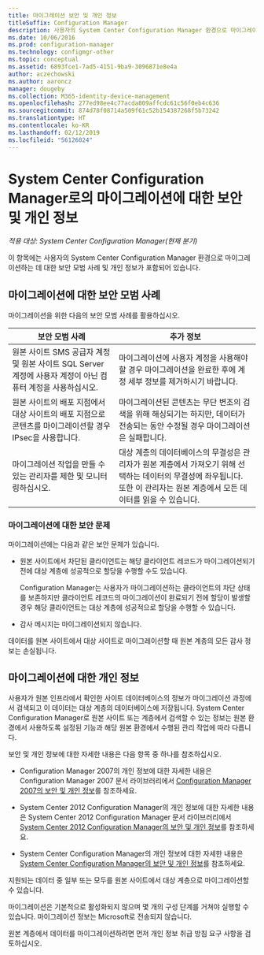 ```yaml
---
title: 마이그레이션 보안 및 개인 정보
titleSuffix: Configuration Manager
description: 사용자의 System Center Configuration Manager 환경으로 마이그레이션하는 데 대한 보안 모범 사례 및 개인 정보를 확인합니다.
ms.date: 10/06/2016
ms.prod: configuration-manager
ms.technology: configmgr-other
ms.topic: conceptual
ms.assetid: 6893fce1-7ad5-4151-9ba9-3096871e8e4a
author: aczechowski
ms.author: aaroncz
manager: dougeby
ms.collection: M365-identity-device-management
ms.openlocfilehash: 277ed98ee4c77acda809affcdc61c56f0eb4c636
ms.sourcegitcommit: 874d78f08714a509f61c52b154387268f5b73242
ms.translationtype: HT
ms.contentlocale: ko-KR
ms.lasthandoff: 02/12/2019
ms.locfileid: "56126024"
---
```

# <a name="security-and-privacy-for-migration-to-system-center-configuration-manager"></a>System Center Configuration Manager로의 마이그레이션에 대한 보안 및 개인 정보

*적용 대상: System Center Configuration Manager(현재 분기)*

이 항목에는 사용자의 System Center Configuration Manager 환경으로 마이그레이션하는 데 대한 보안 모범 사례 및 개인 정보가 포함되어 있습니다.  

## <a name="security-best-practices-for-migration"></a>마이그레이션에 대한 보안 모범 사례  
 마이그레이션을 위한 다음의 보안 모범 사례를 활용하십시오.  

|보안 모범 사례|추가 정보|  
|----------------------------|----------------------|  
|원본 사이트 SMS 공급자 계정 및 원본 사이트 SQL Server 계정에 사용자 계정이 아닌 컴퓨터 계정을 사용하십시오.|마이그레이션에 사용자 계정을 사용해야 할 경우 마이그레이션을 완료한 후에 계정 세부 정보를 제거하시기 바랍니다.|  
|원본 사이트의 배포 지점에서 대상 사이트의 배포 지점으로 콘텐츠를 마이그레이션할 경우 IPsec을 사용합니다.|마이그레이션된 콘텐츠는 무단 변조의 검색을 위해 해싱되기는 하지만, 데이터가 전송되는 동안 수정될 경우 마이그레이션은 실패합니다.|  
|마이그레이션 작업을 만들 수 있는 관리자를 제한 및 모니터링하십시오.|대상 계층의 데이터베이스의 무결성은 관리자가 원본 계층에서 가져오기 위해 선택하는 데이터의 무결성에 좌우됩니다. 또한 이 관리자는 원본 계층에서 모든 데이터를 읽을 수 있습니다.|  

### <a name="security-issues-for-migration"></a>마이그레이션에 대한 보안 문제  
마이그레이션에는 다음과 같은 보안 문제가 있습니다.  

-   원본 사이트에서 차단된 클라이언트는 해당 클라이언트 레코드가 마이그레이션되기 전에 대상 계층에 성공적으로 할당을 수행할 수도 있습니다.  

     Configuration Manager는 사용자가 마이그레이션하는 클라이언트의 차단 상태를 보존하지만 클라이언트 레코드의 마이그레이션이 완료되기 전에 할당이 발생할 경우 해당 클라이언트는 대상 계층에 성공적으로 할당을 수행할 수 있습니다.  

-   감사 메시지는 마이그레이션되지 않습니다.  

데이터를 원본 사이트에서 대상 사이트로 마이그레이션할 때 원본 계층의 모든 감사 정보는 손실됩니다.  

## <a name="privacy-information-for-migration"></a>마이그레이션에 대한 개인 정보  
 사용자가 원본 인프라에서 확인한 사이트 데이터베이스의 정보가 마이그레이션 과정에서 검색되고 이 데이터는 대상 계층의 데이터베이스에 저장됩니다. System Center Configuration Manager로 원본 사이트 또는 계층에서 검색할 수 있는 정보는 원본 환경에서 사용하도록 설정된 기능과 해당 원본 환경에서 수행된 관리 작업에 따라 다릅니다.  

 보안 및 개인 정보에 대한 자세한 내용은 다음 항목 중 하나를 참조하십시오.  

-   Configuration Manager 2007의 개인 정보에 대한 자세한 내용은 Configuration Manager 2007 문서 라이브러리에서 [Configuration Manager 2007의 보안 및 개인 정보](http://go.microsoft.com/fwlink/p/?LinkId=216450)를 참조하세요.  

-   System Center 2012 Configuration Manager의 개인 정보에 대한 자세한 내용은 System Center 2012 Configuration Manager 문서 라이브러리에서 [System Center 2012 Configuration Manager의 보안 및 개인 정보](https://technet.microsoft.com/library/gg682033.aspx)를 참조하세요.  

-   System Center Configuration Manager의 개인 정보에 대한 자세한 내용은 [System Center Configuration Manager의 보안 및 개인 정보](../../core/plan-design/security/security-and-privacy.md)를 참조하세요.  

지원되는 데이터 중 일부 또는 모두를 원본 사이트에서 대상 계층으로 마이그레이션할 수 있습니다.  

마이그레이션은 기본적으로 활성화되지 않으며 몇 개의 구성 단계를 거쳐야 실행할 수 있습니다. 마이그레이션 정보는 Microsoft로 전송되지 않습니다.  

원본 계층에서 데이터를 마이그레이션하려면 먼저 개인 정보 취급 방침 요구 사항을 검토하십시오.  
